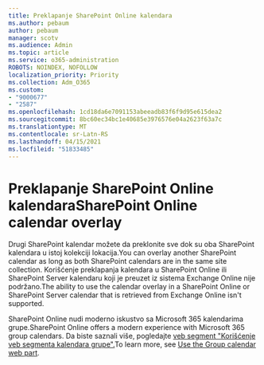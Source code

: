 ```yaml
---
title: Preklapanje SharePoint Online kalendara
ms.author: pebaum
author: pebaum
manager: scotv
ms.audience: Admin
ms.topic: article
ms.service: o365-administration
ROBOTS: NOINDEX, NOFOLLOW
localization_priority: Priority
ms.collection: Adm_O365
ms.custom:
- "9000677"
- "2587"
ms.openlocfilehash: 1cd18da6e7091153abeeadb83f6f9d95e615dea2
ms.sourcegitcommit: 8bc60ec34bc1e40685e3976576e04a2623f63a7c
ms.translationtype: MT
ms.contentlocale: sr-Latn-RS
ms.lasthandoff: 04/15/2021
ms.locfileid: "51833485"
---
```

# <a name="sharepoint-online-calendar-overlay"></a><span data-ttu-id="af589-102">Preklapanje SharePoint Online kalendara</span><span class="sxs-lookup"><span data-stu-id="af589-102">SharePoint Online calendar overlay</span></span>

<span data-ttu-id="af589-103">Drugi SharePoint kalendar možete da preklonite sve dok su oba SharePoint kalendara u istoj kolekciji lokacija.</span><span class="sxs-lookup"><span data-stu-id="af589-103">You can overlay another SharePoint calendar as long as both SharePoint calendars are in the same site collection.</span></span> <span data-ttu-id="af589-104">Korišćenje preklapanja kalendara u SharePoint Online ili SharePoint Server kalendaru koji je preuzet iz sistema Exchange Online nije podržano.</span><span class="sxs-lookup"><span data-stu-id="af589-104">The ability to use the calendar overlay in a SharePoint Online or SharePoint Server calendar that is retrieved from Exchange Online isn't supported.</span></span>

<span data-ttu-id="af589-105">SharePoint Online nudi moderno iskustvo sa Microsoft 365 kalendarima grupe.</span><span class="sxs-lookup"><span data-stu-id="af589-105">SharePoint Online offers a modern experience with Microsoft 365 group calendars.</span></span> <span data-ttu-id="af589-106">Da biste saznali više, pogledajte [veb segment "Korišćenje veb segmenta kalendara grupe".](https://support.microsoft.com/en-us/office/use-the-group-calendar-web-part-eaf3c04d-5699-48cb-8b5e-3caa887d51ce)</span><span class="sxs-lookup"><span data-stu-id="af589-106">To learn more, see [Use the Group calendar web part](https://support.microsoft.com/en-us/office/use-the-group-calendar-web-part-eaf3c04d-5699-48cb-8b5e-3caa887d51ce).</span></span>
